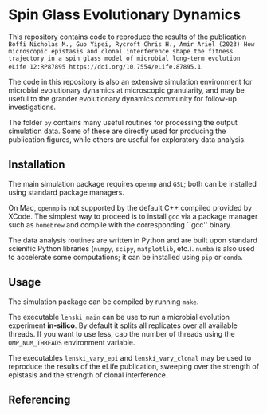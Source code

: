 # Spin Glass Evolutionary Dynamics
This repository contains code to reproduce the results of the publication ``Boffi Nicholas M., Guo Yipei, Rycroft Chris H., Amir Ariel (2023) How microscopic epistasis and clonal interference shape the fitness trajectory in a spin glass model of microbial long-term evolution eLife 12:RP87895 https://doi.org/10.7554/eLife.87895.1``. 

The code in this repository is also an extensive simulation environment for microbial evolutionary dynamics at microscopic granularity, and may be useful to the grander evolutionary dynamics community for follow-up investigations.

The folder ``py`` contains many useful routines for processing the output simulation data. Some of these are directly used for producing the publication figures, while others are useful for exploratory data analysis.

## Installation
The main simulation package requires ``openmp`` and ``GSL``; both can be installed using standard package managers.

On Mac, ``openmp`` is not supported by the default C++ compiled provided by XCode. The simplest way to proceed is to install ``gcc`` via a package manager such as ``homebrew`` and compile with the corresponding ``gcc'' binary.

The data analysis routines are written in Python and are built upon standard scienific Python libraries (``numpy``, ``scipy``, ``matplotlib``, etc.). ``numba`` is also used to accelerate some computations; it can be installed using ``pip`` or ``conda``.

## Usage
The simulation package can be compiled by running ``make``.

The executable ``lenski_main`` can be use to run a microbial evolution experiment **in-silico**. By default it splits all replicates over all available threads. If you want to use less, cap the number of threads using the ``OMP_NUM_THREADS`` environment variable.

The executables ``lenski_vary_epi`` and ``lenski_vary_clonal`` may be used to reproduce the results of the eLife publication, sweeping over the strength of epistasis and the strength of clonal interference.

## Referencing
